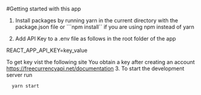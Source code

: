 #Getting started with this app


1. Install packages by running yarn in the current directory with the package.json file or ```npm install`` if you are using npm instead of yarn

2. Add API Key to a .env file as follows in the root folder of the app

REACT_APP_API_KEY=key_value

To get key vist the following site 
You obtain a key after creating an account
https://freecurrencyapi.net/documentation
3. To start the development server run
```
  yarn start
```
